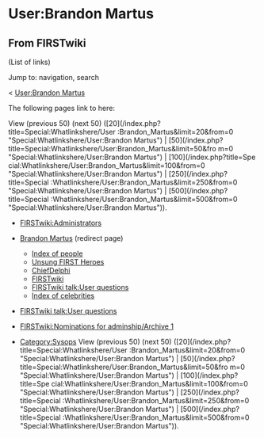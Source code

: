 # User:Brandon Martus

## From FIRSTwiki

(List of links)

Jump to: navigation, search

< [User:Brandon Martus](/index.php?title=User:Brandon_Martus&redirect=no "User:Brandon Martus")

The following pages link to here:

View (previous 50) (next 50) ([20](/index.php?title=Special:Whatlinkshere/User
:Brandon_Martus&limit=20&from=0 "Special:Whatlinkshere/User:Brandon Martus") | [50](/index.php?title=Special:Whatlinkshere/User:Brandon_Martus&limit=50&fro
m=0 "Special:Whatlinkshere/User:Brandon Martus") | [100](/index.php?title=Spe
cial:Whatlinkshere/User:Brandon_Martus&limit=100&from=0 "Special:Whatlinkshere/User:Brandon Martus") | [250](/index.php?title=Special
:Whatlinkshere/User:Brandon_Martus&limit=250&from=0 "Special:Whatlinkshere/User:Brandon Martus") | [500](/index.php?title=Special
:Whatlinkshere/User:Brandon_Martus&limit=500&from=0 "Special:Whatlinkshere/User:Brandon Martus")).

- [FIRSTwiki:Administrators](FIRSTwiki:Administrators "FIRSTwiki:Administrators")
- [Brandon Martus](/index.php?title=Brandon_Martus&redirect=no "Brandon Martus") (redirect page) 

  - [Index of people](Index_of_people "Index of people")
  - [Unsung FIRST Heroes](Unsung_FIRST_Heroes "Unsung FIRST Heroes")
  - [ChiefDelphi](ChiefDelphi "ChiefDelphi")
  - [FIRSTwiki](FIRSTwiki "FIRSTwiki")
  - [FIRSTwiki talk:User questions](FIRSTwiki_talk:User_questions "FIRSTwiki talk:User questions")
  - [Index of celebrities](Index_of_celebrities "Index of celebrities")

- [FIRSTwiki talk:User questions](FIRSTwiki_talk:User_questions "FIRSTwiki talk:User questions")
- [FIRSTwiki:Nominations for adminship/Archive 1](FIRSTwiki:Nominations_for_adminship/Archive_1 "FIRSTwiki:Nominations for adminship/Archive 1")
- [Category:Sysops](Category:Sysops "Category:Sysops") View (previous 50) (next 50) ([20](/index.php?title=Special:Whatlinkshere/User
  :Brandon_Martus&limit=20&from=0 "Special:Whatlinkshere/User:Brandon Martus") | [50](/index.php?title=Special:Whatlinkshere/User:Brandon_Martus&limit=50&fro
  m=0 "Special:Whatlinkshere/User:Brandon Martus") | [100](/index.php?title=Spe
  cial:Whatlinkshere/User:Brandon_Martus&limit=100&from=0 "Special:Whatlinkshere/User:Brandon Martus") | [250](/index.php?title=Special
  :Whatlinkshere/User:Brandon_Martus&limit=250&from=0 "Special:Whatlinkshere/User:Brandon Martus") | [500](/index.php?title=Special
  :Whatlinkshere/User:Brandon_Martus&limit=500&from=0 "Special:Whatlinkshere/User:Brandon Martus")).
